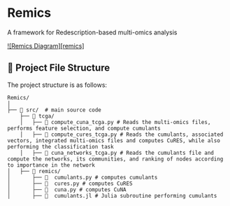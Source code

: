 # Remics
A framework for Redescription-based multi-omics analysis 

[![Remics Diagram][remics]](#)
<!-- <a>![badge-alt-text](images/remics_final.jpg)</a> -->

## 📂 Project File Structure

The project structure is as follows:

``` 
Remics/
│
├── 📂 src/  # main source code
    ├── 📂 tcga/
    │   ├── 📄 compute_cuna_tcga.py # Reads the multi-omics files, performs feature selection, and compute cumulants
    │   ├── 📄 compute_cures_tcga.py # Reads the cumulants, associated vectors, integrated multi-omics files and computes CuRES, while also performing the classification task  
    │   ├── 📄 cuna_networks_tcga.py # Reads the cumulants file and compute the networks, its communities, and ranking of nodes according to importance in the network
│   ├── 📂 remics/
│       ├── 📄  cumulants.py # computes cumulants 
│       ├── 📄  cures.py # computes CuRES
│       ├── 📄  cuna.py # computes CuNA
│       ├── 📄  cumulants.jl # Julia subroutine performing cumulants


